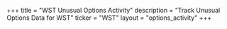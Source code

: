 +++
title = "WST Unusual Options Activity"
description = "Track Unusual Options Data for WST"
ticker = "WST"
layout = "options_activity"
+++

